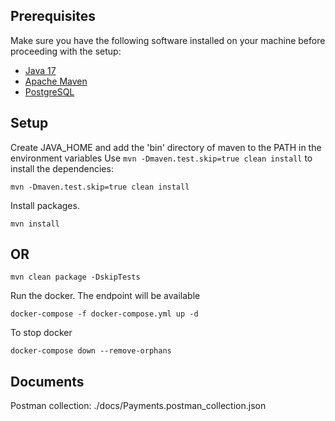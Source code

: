 ## Prerequisites
Make sure you have the following software installed on your machine before proceeding with the setup:

- [Java 17](https://www.oracle.com/java/technologies/javase/jdk17-archive-downloads.html)
- [Apache Maven](https://maven.apache.org/download.cgi)
- [PostgreSQL](https://www.postgresql.org/download/)

## Setup

Create JAVA_HOME and add the 'bin' directory of maven to the PATH in the environment variables
Use `mvn -Dmaven.test.skip=true clean install` to install the dependencies:

```shell script
mvn -Dmaven.test.skip=true clean install
```

Install packages.

```shell script
mvn install
```

## OR

```shell script
mvn clean package -DskipTests
```

Run the docker. The endpoint will be available 
```shell script
docker-compose -f docker-compose.yml up -d
```
To stop docker
```shell scrip
docker-compose down --remove-orphans
```

## Documents
Postman collection: ./docs/Payments.postman_collection.json
